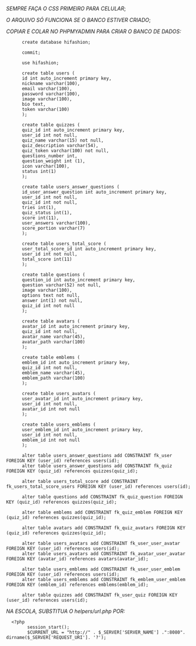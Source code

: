 *SEMPRE FAÇA O CSS PRIMEIRO PARA CELULAR*;

*O ARQUIVO SÓ FUNCIONA SE O BANCO ESTIVER CRIADO*;

*COPIAR E COLAR NO PHPMYADMIN PARA CRIAR O BANCO DE DADOS:*

          create database hifashion;
          
          commit;
          
          use hifashion;
          
          create table users (
          id int auto_increment primary key,
          nickname varchar(100),
          email varchar(100),
          password varchar(100),
          image varchar(100),
          bio text,
          token varchar(100)
          );
          
          create table quizzes (
          quiz_id int auto_increment primary key, 
          user_id int not null,
          quiz_name varchar(15) not null,
          quiz_description varchar(54),
          quiz_token varchar(100) not null,
          questions_number int,
          question_weight int (1),
          icon varchar(100),
          status int(1)
          );
          
          create table users_answer_questions (
          id_user_answer_question int auto_increment primary key,
          user_id int not null,
          quiz_id int not null,
          tries int(1),
          quiz_status int(1),
          score int(11),
          user_answers varchar(100),
          score_portion varchar(7)
          );
          
          create table users_total_score (
          user_total_score_id int auto_increment primary key,
          user_id int not null,
          total_score int(11) 
          );
          
          create table questions (
          question_id int auto_increment primary key,
          question varchar(52) not null,
          image varchar(100),
          options text not null,
          answer int(1) not null,
          quiz_id int not null
          );
          
          create table avatars (
          avatar_id int auto_increment primary key,
          quiz_id int not null,
          avatar_name varchar(45),
          avatar_path varchar(100)
          );
          
          create table emblems (
          emblem_id int auto_increment primary key,
          quiz_id int not null,
          emblem_name varchar(45),
          emblem_path varchar(100)
          );
          
          create table users_avatars (
          user_avatar_id int auto_increment primary key,
          user_id int not null,
          avatar_id int not null
          );
          
          create table users_emblems (
          user_emblem_id int auto_increment primary key,  
          user_id int not null,
          emblem_id int not null
          );
          
          alter table users_answer_questions add CONSTRAINT fk_user FOREIGN KEY (user_id) references users(id);
          alter table users_answer_questions add CONSTRAINT fk_quiz FOREIGN KEY (quiz_id) references quizzes(quiz_id);
          
          alter table users_total_score add CONSTRAINT fk_users_total_score_users FOREIGN KEY (user_id) references users(id);
          
          alter table questions add CONSTRAINT fk_quiz_question FOREIGN KEY (quiz_id) references quizzes(quiz_id);
          
          alter table emblems add CONSTRAINT fk_quiz_emblem FOREIGN KEY (quiz_id) references quizzes(quiz_id);
          
          alter table avatars add CONSTRAINT fk_quiz_avatars FOREIGN KEY (quiz_id) references quizzes(quiz_id);
          
          alter table users_avatars add CONSTRAINT fk_user_user_avatar FOREIGN KEY (user_id) references users(id);
          alter table users_avatars add CONSTRAINT fk_avatar_user_avatar FOREIGN KEY (avatar_id) references avatars(avatar_id);
          
          alter table users_emblems add CONSTRAINT fk_user_user_emblem FOREIGN KEY (user_id) references users(id);
          alter table users_emblems add CONSTRAINT fk_emblem_user_emblem FOREIGN KEY (emblem_id) references emblems(emblem_id);
          
          alter table quizzes add CONSTRAINT fk_user_quiz FOREIGN KEY (user_id) references users(id);

 

*NA ESCOLA, SUBSTITUA O helpers/url.php POR:*

      <?php
            session_start();
            $CURRENT_URL = "http://" . $_SERVER['SERVER_NAME'] .":8080". dirname($_SERVER['REQUEST_URI']. '?');

